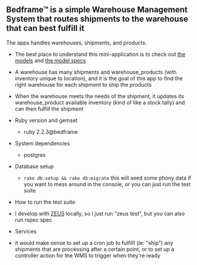 ## Bedframe™ is a simple Warehouse Management System that routes shipments to the warehouse that can best fulfill it

The apps handles warehouses, shipments, and products.

* The best place to understand this mini-application is to check out [the models](https://github.com/agirlnamedsophia/bedframe/tree/master/app/models) and [the model specs](https://github.com/agirlnamedsophia/bedframe/tree/master/spec/models)

* A warehouse has many shipments and warehouse_products (with inventory unique to location),
  and it is the goal of this app to find the right warehouse for each shipment to ship the products

* When the warehouse meets the needs of the shipment, it updates its warehouse_product available inventory
  (kind of like a stock tally) and can then fulfill the shipment

* Ruby version and gemset
  - ruby 2.2.3@bedframe

* System dependencies
  - postgres

* Database setup
  - `rake db:setup && rake db:migrate`
  this will seed some phony data if you want to mess around in the console,
  or you can just run the test suite

* How to run the test suite
 - I develop with [ZEUS](https://github.com/burke/zeus) locally, so I just run "zeus test", but you can also
  run rspec spec

* Services
 - it would make sense to set up a cron job to fulfill! (ie: "ship") any shipments that are processing
 after a certain point, or to set up a controller action for the WMS to trigger when they're ready
